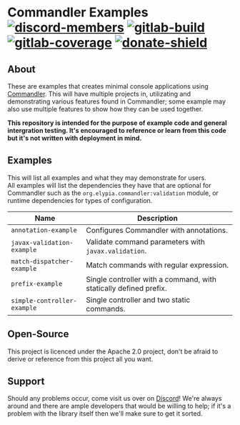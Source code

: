 # Commandler Examples [![discord-members]][Discord] [![gitlab-build]][gitlab] [![gitlab-coverage]][gitlab] [![donate-shield]][elypia-donate]

## About
These are examples that creates minimal console applications using 
[Commandler]. This will have multiple projects in, utilizating and
demonstrating various features found in Commandler; some example may also use multiple 
features to show how they can be used together.

**This repository is intended for the purpose of example code and general
intergration testing. It's encouraged to reference or learn from this 
code but it's not written with deployment in mind.**

## Examples
This will list all examples and what they may demonstrate for users.  
All examples will list the dependencies they have that are optional for Commandler
such as the `org.elypia.commandler:validation` module, or runtime dependencies 
for types of configuration.

| Name                        | Description                                                       |
|-----------------------------|-------------------------------------------------------------------|
| `annotation-example`        | Configures Commandler with annotations.                           |
| `javax-validation-example`  | Validate command parameters with `javax.validation`.              |
| `match-dispatcher-example`  | Match commands with regular expression.                           |
| `prefix-example`            | Single controller with a command, with statically defined prefix. |
| `simple-controller-example` | Single controller and two static commands.                        |
 

## Open-Source
This project is licenced under the Apache 2.0 project, don't be afraid to derive or reference
from this project all you want.

## Support
Should any problems occur, come visit us over on [Discord]! We're always around and
there are ample developers that would be willing to help; if it's a problem with the library
itself then we'll make sure to get it sorted.

[Discord]: https://discord.gg/hprGMaM "Discord Invite"
[discord-members]: https://discordapp.com/api/guilds/184657525990359041/widget.png "Discord Shield"
[gitlab]: https://gitlab.com/Elypia/commandler-examples/commits/master "Repository on GitLab"
[gitlab-build]: https://gitlab.com/Elypia/commandler-examples/badges/master/pipeline.svg "GitLab Build Shield"
[gitlab-coverage]: https://gitlab.com/Elypia/commandler-examples/badges/master/coverage.svg "GitLab Coverage Shield"
[donate-shield]: https://img.shields.io/badge/Elypia-Donate-blueviolet "Donate Shield"
[elypia-donate]: https://elypia.org/donate "Donate to Elypia"
[Commandler]: https://gitlab.com/Elypia/commandler "Commandler on GitLab"
